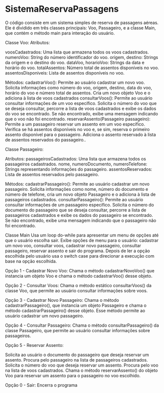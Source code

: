 # SistemaReservaPassagens
O código consiste em um sistema simples de reserva de passagens aéreas. Ele é dividido em três classes principais: Voo, Passageiro, e a classe Main, que contém o método main para interação do usuário.

Classe Voo:
Atributos:

voosCadastrados: Uma lista que armazena todos os voos cadastrados.
numeroVoo: String do número identificador do voo.
origem, destino: Strings da origem e o destino do voo.
dataVoo, horarioVoo: Strings da data e horário do voo.
totalAssentos: Número total de assentos disponíveis no voo.
assentosDisponiveis: Lista de assentos disponíveis no voo.

Métodos:
cadastrarVoo(): Permite ao usuário cadastrar um novo voo. Solicita informações como número do voo, origem, destino, data do voo, horário do voo e número total de assentos. Cria um novo objeto Voo e o adiciona à lista de voos cadastrados
consultarVoos(): Permite ao usuário consultar informações de um voo específico. Solicita o número do voo que se deseja consultar, percorre a lista de voos cadastrados e exibe os dados do voo se encontrado. Se não encontrado, exibe uma mensagem indicando que o voo não foi encontrado.
reservarAssento(Passageiro passageiro): Permite a um passageiro reservar um assento em um voo específico. Verifica se há assentos disponíveis no voo e, se sim, reserva o primeiro assento disponível para o passageiro. Adiciona o assento reservado à lista de assentos reservados do passageiro..

Classe Passageiro:

Atributos:
passageirosCadastrados: Uma lista que armazena todos os passageiros cadastrados.
nome, numeroDocumento, numeroTelefone: Strings representando informações do passageiro.
assentosReservados: Lista de assentos reservados pelo passageiro.

Métodos:
cadastrarPassageiro(): Permite ao usuário cadastrar um novo passageiro. Solicita informações como nome, número do documento e número de telefone, cria um novo objeto Passageiro e o adiciona à lista de passageiros cadastrados.
consultarPassageiro(): Permite ao usuário consultar informações de um passageiro específico. Solicita o número do documento do passageiro que se deseja consultar, percorre a lista de passageiros cadastrados e exibe os dados do passageiro se encontrado. Se não encontrado, exibe uma mensagem indicando que o passageiro não foi encontrado.

Classe Main
Usa um loop do-while para apresentar um menu de opções até que o usuário escolha sair. Exibe opções de menu para o usuário: cadastrar um novo voo, consultar voos, cadastrar novo passageiro, consultar passageiro, reservar assento e sair do programa.
Depois de ler a opção escolhida pelo usuário usa o switch case para direcionar a execução com base na opção escolhida.

Opção 1 - Cadastrar Novo Voo:
Chama o método cadastrarNovoVoo() que instancia um objeto Voo e chama o método cadastrarVoo() desse objeto. 








Opção 2 - Consultar Voos:
Chama o método estático consultarVoos() da classe Voo, que permite ao usuário consultar informações sobre voos.


Opção 3 - Cadastrar Novo Passageiro:
Chama o método cadastrarPassageiro(), que instancia um objeto Passageiro e chama o método cadastrarPassageiro() desse objeto. Esse método permite ao usuário cadastrar um novo passageiro.

Opção 4 - Consultar Passageiro:
Chama o método consultarPassageiro() da classe Passageiro, que permite ao usuário consultar informações sobre passageiros.

Opção 5 - Reservar Assento:

Solicita ao usuário o documento do passageiro que deseja reservar um assento.
Procura pelo passageiro na lista de passageiros cadastrados.
Solicita o número do voo que deseja reservar um assento.
Procura pelo voo na lista de voos cadastrados.
Chama o método reservarAssento() do objeto Voo para reservar um assento para o passageiro no voo escolhido.

Opção 0 - Sair:
Encerra o programa


